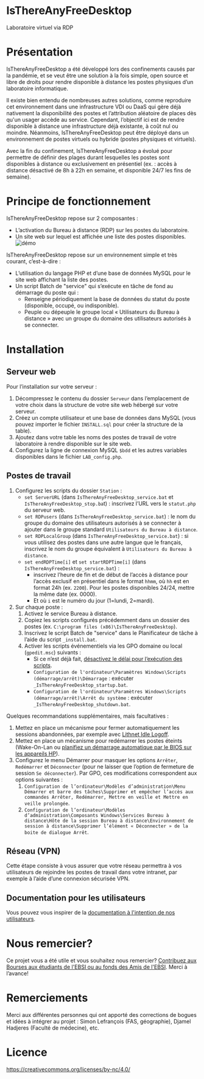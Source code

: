 # IsThereAnyFreeDesktop
 Laboratoire virtuel via RDP

# Présentation
IsThereAnyFreeDesktop a été développé lors des confinements causés par la pandémie, et se veut être une solution à la fois simple, open source et libre de droits pour rendre disponible à distance les postes physiques d’un laboratoire informatique.

Il existe bien entendu de nombreuses autres solutions, comme reproduire cet environnement dans une infrastructure VDI ou DaaS qui gère déjà nativement la disponibilité des postes et l’attribution aléatoire de places dès qu'un usager accède au service. Cependant, l’objectif ici est de rendre disponible à distance une infrastructure déjà existante, à coût nul ou moindre.
Néanmoins, IsThereAnyFreeDesktop peut être déployé dans un environnement de postes virtuels ou hybride (postes physiques et virtuels).

Avec la fin du confinement, IsThereAnyFreeDesktop a évolué pour permettre de définir des plages durant lesquelles les postes sont disponibles à distance ou exclusivement en présentiel (ex. : accès à distance désactivé de 8h à 22h en semaine, et disponible 24/7 les fins de semaine).

# Principe de fonctionnement
IsThereAnyFreeDesktop repose sur 2 composantes :
* L’activation du Bureau à distance (RDP) sur les postes du laboratoire.
* Un site web sur lequel est affichée une liste des postes disponibles.
  ![démo](https://wiki.umontreal.ca/download/attachments/162472740/image2021-8-27_18-30-33.png?version=1&modificationDate=1630103285000&api=v2)

IsThereAnyFreeDesktop repose sur un environnement simple et très courant, c’est-à-dire :
* L’utilisation du langage PHP et d’une base de données MySQL pour le site web affichant la liste des postes.
* Un script Batch de "service" qui s’exécute en tâche de fond au démarrage du poste qui :
  * Renseigne périodiquement la base de données du statut du poste (disponible, occupé, ou indisponible).
  * Peuple ou dépeuple le groupe local « Utilisateurs du Bureau à distance » avec un groupe du domaine des utilisateurs autorisés à se connecter.

# Installation
## Serveur web
Pour l’installation sur votre serveur :
1. Décompressez le contenu du dossier `Serveur` dans l’emplacement de votre choix dans la structure de votre site web hébergé sur votre serveur.
2. Créez un compte utilisateur et une base de données dans MySQL (vous pouvez importer le fichier `INSTALL.sql` pour créer la structure de la table).
3. Ajoutez dans votre table les noms des postes de travail de votre laboratoire à rendre disponible sur le site web.
4. Configurez la ligne de connexion MySQL `$bdd` et les autres variables disponibles dans le fichier `LAB_config.php`.

## Postes de travail
1.	Configurez les scripts du dossier `Station` :
    * `set ServerURL` (dans `IsThereAnyFreeDesktop_service.bat` et `IsThereAnyFreeDesktop_stop.ba`t) : inscrivez l’URL vers le `statut.php` du serveur web.
    * `set RDPusers` (dans `IsThereAnyFreeDesktop_service.bat`) : le nom du groupe du domaine des utilisateurs autorisés à se connecter à ajouter dans le groupe standard `Utilisateurs du Bureau à distance`.
    * `set RDPLocalGroup` (dans `IsThereAnyFreeDesktop_service.bat`) : si vous utilisez des postes dans une autre langue que le français, inscrivez le nom du groupe équivalent à `Utilisateurs du Bureau à distance`.
    * `set endRDPTime[i]` et `set startRDPTime[i]` (dans `IsThereAnyFreeDesktop_service.bat`) : 
      *	inscrivez l’heure de fin et de début de l’accès à distance pour l’accès exclusif en présentiel dans le format `hhmm`, où `hh` est en format 24h (ex. `2200`). 
        Pour les postes disponibles 24/24, mettre la même date (ex. 0000).
      * Et où `i` est le numéro du jour (1=lundi, 2=mardi).
2. Sur chaque poste :
    1. Activez le service Bureau à distance.
    2. Copiez les scripts configurés précédemment dans un dossier des postes (ex. `C:\program files (x86)\IsThereAnyFreeDesktop`).
    3. Inscrivez le script Batch de "service" dans le Planificateur de tâche à l’aide du script `_install.bat`.
    4. Activer les scripts événementiels via les GPO domaine ou local (`gpedit.msc`) suivants :
       * Si ce n’est déjà fait, [désactivez le délai pour l’exécution des scripts](https://learn.microsoft.com/en-US/troubleshoot/windows-client/group-policy/logon-scripts-not-run-for-long-time).
       * `Configuration de l'ordinateur\Paramètres Windows\Scripts (démarrage/arrêt)\Démarrage` : exécuter `_IsThereAnyFreeDesktop_startup.bat`.
       * `Configuration de l'ordinateur\Paramètres Windows\Scripts (démarrage/arrêt)\Arrêt du système` : exécuter `_IsThereAnyFreeDesktop_shutdown.bat`.

Quelques recommandations supplémentaires, mais facultatives :
1. Mettez en place un mécanisme pour fermer automatiquement les sessions abandonnées, par exemple avec [Lithnet Idle Logoff](https://github.com/lithnet/idle-logoff).
2. Mettez en place un mécanisme pour redémarrer les postes éteints (Wake-On-Lan ou [planifiez un démarrage automatique par le BIOS sur les appareils HP](https://4sysops.com/archives/pushing-hp-bios-settings-and-updates-with-sccm/)).
3. Configurez le menu Démarrer pour masquer les options `Arrêter`, `Redémarrer` et `Déconnecter` (pour ne laisser que l’option de fermeture de session `Se déconnecter`). Par GPO, ces modifications correspondent aux options suivantes :
    1. `Configuration de l’ordinateur\Modèles d’administration\Menu Démarrer et barre des tâches\Supprimer et empêcher l’accès aux commandes Arrêter, Redémarrer, Mettre en veille et Mettre en veille prolongée`.
    2. `Configuration de l’ordinateur\Modèles d’administration\Composants Windows\Services Bureau à distance\Hôte de la session Bureau à distance\Environnement de session à distance\Supprimer l’élément « Déconnecter » de la boite de dialogue Arrêt`.

## Réseau (VPN)
Cette étape consiste à vous assurer que votre réseau permettra à vos utilisateurs de rejoindre les postes de travail dans votre intranet, par exemple à l’aide d’une connexion sécurisée VPN.

## Documentation pour les utilisateurs
Vous pouvez vous inspirer de la [documentation à l'intention de nos utilisateurs](https://wiki.umontreal.ca/display/EBSI/Laboratoire+d%27informatique+virtuel).

# Nous remercier?
Ce projet vous a été utile et vous souhaitez nous remercier? [Contribuez aux Bourses aux étudiants de l'EBSI ou au fonds des Amis de l'EBSI](https://ebsi.umontreal.ca/vous-etes/donateur/). Merci à l’avance!

# Remerciements
Merci aux différentes personnes qui ont apporté des corrections de bogues et idées à intégrer au projet : Simon Lefrançois (FAS, géographie), Djamel Hadjeres (Faculté de médecine), etc.

# Licence
https://creativecommons.org/licenses/by-nc/4.0/
